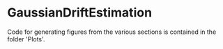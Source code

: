 # GaussianDriftEstimation

Code for generating figures from the various sections is contained in the folder 'Plots'.
